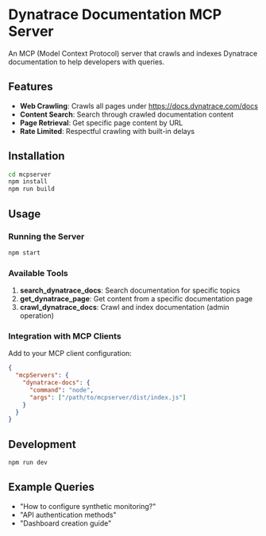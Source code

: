 # Dynatrace Documentation MCP Server

An MCP (Model Context Protocol) server that crawls and indexes Dynatrace documentation to help developers with queries.

## Features

- **Web Crawling**: Crawls all pages under https://docs.dynatrace.com/docs
- **Content Search**: Search through crawled documentation content
- **Page Retrieval**: Get specific page content by URL
- **Rate Limited**: Respectful crawling with built-in delays

## Installation

```bash
cd mcpserver
npm install
npm run build
```

## Usage

### Running the Server

```bash
npm start
```

### Available Tools

1. **search_dynatrace_docs**: Search documentation for specific topics
2. **get_dynatrace_page**: Get content from a specific documentation page
3. **crawl_dynatrace_docs**: Crawl and index documentation (admin operation)

### Integration with MCP Clients

Add to your MCP client configuration:

```json
{
  "mcpServers": {
    "dynatrace-docs": {
      "command": "node",
      "args": ["/path/to/mcpserver/dist/index.js"]
    }
  }
}
```

## Development

```bash
npm run dev
```

## Example Queries

- "How to configure synthetic monitoring?"
- "API authentication methods"
- "Dashboard creation guide"